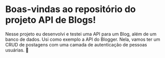 # Boas-vindas ao repositório do projeto API de Blogs!

Nesse projeto eu desenvolvi e testei uma API para um Blog, além de um banco de dados. Usi como exemplo a API do Blogger. Nela, vamos ter um CRUD de postagens com uma camada de autenticação de pessoas usuárias. 🚀
